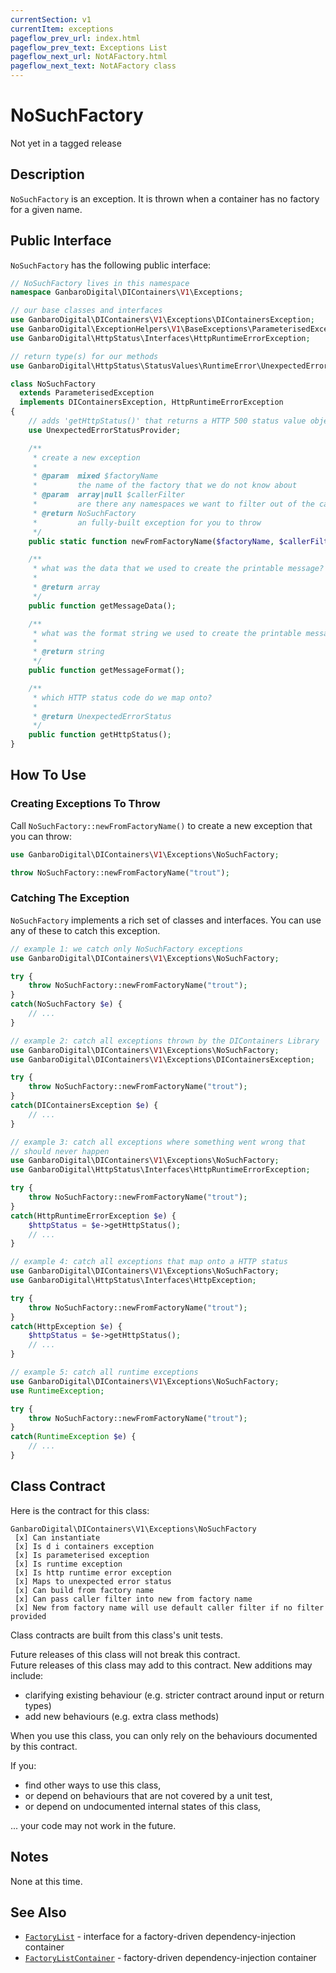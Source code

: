 ```yaml
---
currentSection: v1
currentItem: exceptions
pageflow_prev_url: index.html
pageflow_prev_text: Exceptions List
pageflow_next_url: NotAFactory.html
pageflow_next_text: NotAFactory class
---
```


# NoSuchFactory

<div class="callout warning" markdown="1">
Not yet in a tagged release
</div>

## Description

`NoSuchFactory` is an exception. It is thrown when a container has no factory for a given name.

## Public Interface

`NoSuchFactory` has the following public interface:

```php
// NoSuchFactory lives in this namespace
namespace GanbaroDigital\DIContainers\V1\Exceptions;

// our base classes and interfaces
use GanbaroDigital\DIContainers\V1\Exceptions\DIContainersException;
use GanbaroDigital\ExceptionHelpers\V1\BaseExceptions\ParameterisedException;
use GanbaroDigital\HttpStatus\Interfaces\HttpRuntimeErrorException;

// return type(s) for our methods
use GanbaroDigital\HttpStatus\StatusValues\RuntimeError\UnexpectedErrorStatus;

class NoSuchFactory
  extends ParameterisedException
  implements DIContainersException, HttpRuntimeErrorException
{
    // adds 'getHttpStatus()' that returns a HTTP 500 status value object
    use UnexpectedErrorStatusProvider;

    /**
     * create a new exception
     *
     * @param  mixed $factoryName
     *         the name of the factory that we do not know about
     * @param  array|null $callerFilter
     *         are there any namespaces we want to filter out of the call stack?
     * @return NoSuchFactory
     *         an fully-built exception for you to throw
     */
    public static function newFromFactoryName($factoryName, $callerFilter = null);

    /**
     * what was the data that we used to create the printable message?
     *
     * @return array
     */
    public function getMessageData();

    /**
     * what was the format string we used to create the printable message?
     *
     * @return string
     */
    public function getMessageFormat();

    /**
     * which HTTP status code do we map onto?
     *
     * @return UnexpectedErrorStatus
     */
    public function getHttpStatus();
}
```

## How To Use

### Creating Exceptions To Throw

Call `NoSuchFactory::newFromFactoryName()` to create a new exception that you can throw:

```php
use GanbaroDigital\DIContainers\V1\Exceptions\NoSuchFactory;

throw NoSuchFactory::newFromFactoryName("trout");
```

### Catching The Exception

`NoSuchFactory` implements a rich set of classes and interfaces. You can use any of these to catch this exception.

```php
// example 1: we catch only NoSuchFactory exceptions
use GanbaroDigital\DIContainers\V1\Exceptions\NoSuchFactory;

try {
    throw NoSuchFactory::newFromFactoryName("trout");
}
catch(NoSuchFactory $e) {
    // ...
}
```

```php
// example 2: catch all exceptions thrown by the DIContainers Library
use GanbaroDigital\DIContainers\V1\Exceptions\NoSuchFactory;
use GanbaroDigital\DIContainers\V1\Exceptions\DIContainersException;

try {
    throw NoSuchFactory::newFromFactoryName("trout");
}
catch(DIContainersException $e) {
    // ...
}
```

```php
// example 3: catch all exceptions where something went wrong that
// should never happen
use GanbaroDigital\DIContainers\V1\Exceptions\NoSuchFactory;
use GanbaroDigital\HttpStatus\Interfaces\HttpRuntimeErrorException;

try {
    throw NoSuchFactory::newFromFactoryName("trout");
}
catch(HttpRuntimeErrorException $e) {
    $httpStatus = $e->getHttpStatus();
    // ...
}
```

```php
// example 4: catch all exceptions that map onto a HTTP status
use GanbaroDigital\DIContainers\V1\Exceptions\NoSuchFactory;
use GanbaroDigital\HttpStatus\Interfaces\HttpException;

try {
    throw NoSuchFactory::newFromFactoryName("trout");
}
catch(HttpException $e) {
    $httpStatus = $e->getHttpStatus();
    // ...
}
```

```php
// example 5: catch all runtime exceptions
use GanbaroDigital\DIContainers\V1\Exceptions\NoSuchFactory;
use RuntimeException;

try {
    throw NoSuchFactory::newFromFactoryName("trout");
}
catch(RuntimeException $e) {
    // ...
}
```

## Class Contract

Here is the contract for this class:

    GanbaroDigital\DIContainers\V1\Exceptions\NoSuchFactory
     [x] Can instantiate
     [x] Is d i containers exception
     [x] Is parameterised exception
     [x] Is runtime exception
     [x] Is http runtime error exception
     [x] Maps to unexpected error status
     [x] Can build from factory name
     [x] Can pass caller filter into new from factory name
     [x] New from factory name will use default caller filter if no filter provided

Class contracts are built from this class's unit tests.

<div class="callout success">
Future releases of this class will not break this contract.
</div>

<div class="callout info" markdown="1">
Future releases of this class may add to this contract. New additions may include:

* clarifying existing behaviour (e.g. stricter contract around input or return types)
* add new behaviours (e.g. extra class methods)
</div>

<div class="callout warning" markdown="1">
When you use this class, you can only rely on the behaviours documented by this contract.

If you:

* find other ways to use this class,
* or depend on behaviours that are not covered by a unit test,
* or depend on undocumented internal states of this class,

... your code may not work in the future.
</div>

## Notes

None at this time.

## See Also

* [`FactoryList`](../Interfaces/FactoryList.html) - interface for a factory-driven dependency-injection container
* [`FactoryListContainer`](../InstanceBuilders/FactoryListContainer.html) - factory-driven dependency-injection container
